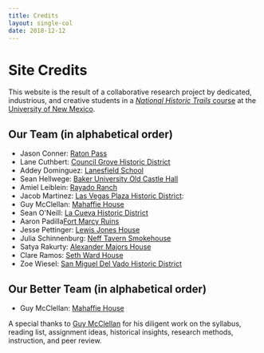 ```yaml
---
title: Credits
layout: single-col
date: 2018-12-12
---
```


# Site Credits
This website is the result of a collaborative research project by dedicated, industrious, and creative students in a [_National Historic Trails_ course](http://fredgibbs.net/courses/trails) at the [University of New Mexico](http://unm.edu).

## Our Team (in alphabetical order)
- Jason Conner: [Raton Pass](sites/raton-pass)
- Lane Cuthbert: [Council Grove Historic District](sites/council-grove-downtown-historic-district)
- Addey Dominguez: [Lanesfield School](sites/lanesfield-school)
- Sean Hellwege: [Baker University Old Castle Hall](sites/baker-university-old-castle-building)
- Amiel Leiblein: [Rayado Ranch](sites/rayado-ranch)
- Jacob Martinez: [Las Vegas Plaza Historic District](sites/las-vegas-plaza-historic-district):
- Guy McClellan: [Mahaffie House](sites/mahaffie-house)
- Sean O'Neill: [La Cueva Historic District](sites/la-cueva-historic-district)
- Aaron Padilla[Fort Marcy Ruins](sites/fort-marcy)
- Jesse Pettinger: [Lewis Jones House](sites/lewis-jones-house)
- Julia Schinnenburg: [Neff Tavern Smokehouse](sites/neff-tavern-smokehouse)
- Satya Rakurty: [Alexander Majors House](sites/alexander-majors-house)
- Clare Ramos: [Seth Ward House](sites/seth-ward-house)
- Zoe Wiesel: [San Miguel Del Vado Historic District](sites/san-miguel-del-vado)

## Our Better Team (in alphabetical order)
- Guy McClellan: [Mahaffie House](sites/mahaffie-house)


A special thanks to [Guy McClellan](http://guymcclellan.net/) for his diligent work on the syllabus, reading list, assignment ideas, historical insights, research methods, instruction, and peer review.
